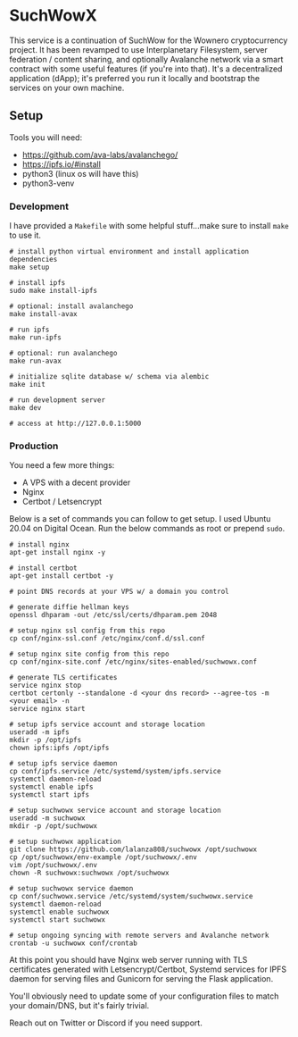 # SuchWowX

This service is a continuation of SuchWow for the Wownero cryptocurrency project. It has been revamped to use Interplanetary Filesystem, server federation / content sharing, and optionally Avalanche network via a smart contract with some useful features (if you're into that). It's a decentralized application (dApp); it's preferred you run it locally and bootstrap the services on your own machine.

## Setup

Tools you will need:
* https://github.com/ava-labs/avalanchego/
* https://ipfs.io/#install
* python3 (linux os will have this)
* python3-venv

### Development

I have provided a `Makefile` with some helpful stuff...make sure to install `make` to use it.

```
# install python virtual environment and install application dependencies
make setup

# install ipfs
sudo make install-ipfs

# optional: install avalanchego
make install-avax

# run ipfs
make run-ipfs

# optional: run avalanchego
make run-avax

# initialize sqlite database w/ schema via alembic
make init

# run development server
make dev

# access at http://127.0.0.1:5000
```

### Production

You need a few more things:
* A VPS with a decent provider
* Nginx
* Certbot / Letsencrypt

Below is a set of commands you can follow to get setup. I used Ubuntu 20.04 on Digital Ocean. Run the below commands as root or prepend `sudo`.

```
# install nginx
apt-get install nginx -y

# install certbot
apt-get install certbot -y

# point DNS records at your VPS w/ a domain you control

# generate diffie hellman keys
openssl dhparam -out /etc/ssl/certs/dhparam.pem 2048

# setup nginx ssl config from this repo
cp conf/nginx-ssl.conf /etc/nginx/conf.d/ssl.conf

# setup nginx site config from this repo
cp conf/nginx-site.conf /etc/nginx/sites-enabled/suchwowx.conf

# generate TLS certificates
service nginx stop
certbot certonly --standalone -d <your dns record> --agree-tos -m <your email> -n
service nginx start

# setup ipfs service account and storage location
useradd -m ipfs
mkdir -p /opt/ipfs
chown ipfs:ipfs /opt/ipfs

# setup ipfs service daemon
cp conf/ipfs.service /etc/systemd/system/ipfs.service
systemctl daemon-reload
systemctl enable ipfs
systemctl start ipfs

# setup suchwowx service account and storage location
useradd -m suchwowx
mkdir -p /opt/suchwowx

# setup suchwowx application
git clone https://github.com/lalanza808/suchwowx /opt/suchwowx
cp /opt/suchwowx/env-example /opt/suchwowx/.env
vim /opt/suchwowx/.env
chown -R suchwowx:suchwowx /opt/suchwowx

# setup suchwowx service daemon
cp conf/suchwowx.service /etc/systemd/system/suchwowx.service
systemctl daemon-reload
systemctl enable suchwowx
systemctl start suchwowx

# setup ongoing syncing with remote servers and Avalanche network
crontab -u suchwowx conf/crontab
```

At this point you should have Nginx web server running with TLS certificates generated with Letsencrypt/Certbot, Systemd services for IPFS daemon for serving files and Gunicorn for serving the Flask application.

You'll obviously need to update some of your configuration files to match your domain/DNS, but it's fairly trivial.

Reach out on Twitter or Discord if you need support.
